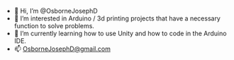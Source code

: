 - 👋 Hi, I’m @OsborneJosephD
- 👀 I’m interested in Arduino / 3d printing projects that have a necessary function to solve problems. 
- 🌱 I’m currently learning how to use Unity and how to code in the Arduino IDE. 
- 📫 OsborneJosephD@gmail.com

<!---
OsborneJosephD/OsborneJosephD is a ✨ special ✨ repository because its `README.md` (this file) appears on your GitHub profile.
You can click the Preview link to take a look at your changes.
--->
